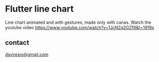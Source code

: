 # Flutter line chart

Line chart animated and with gestures, made only with canas. Watch the youtube video
https://www.youtube.com/watch?v=1JcN2q2GZf8&t=1919s

## contact
daviresio@gmail.com

